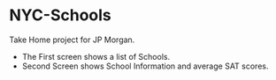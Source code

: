 # NYC-Schools

Take Home project for JP Morgan. 

- The First screen shows a list of Schools. 
- Second Screen shows School Information and average SAT scores. 
